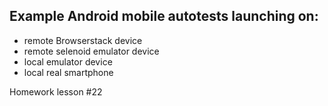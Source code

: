 ## Example Android mobile autotests launching on: 
- remote Browserstack device
- remote selenoid emulator device
- local emulator device
- local real smartphone

Homework lesson #22
